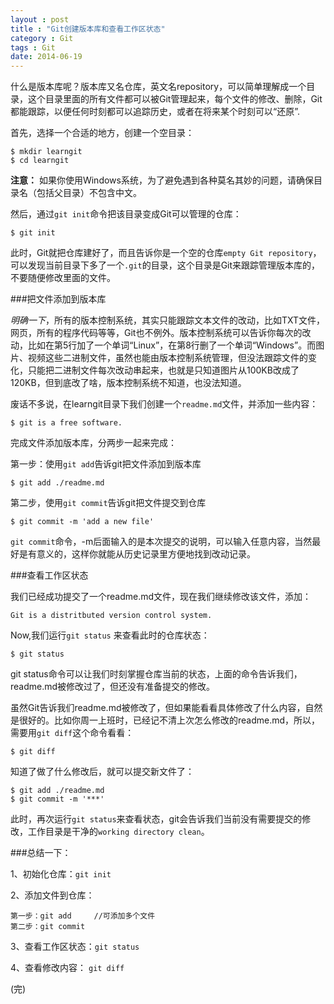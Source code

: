```yaml
---
layout : post
title : "Git创建版本库和查看工作区状态"
category : Git
tags : Git
date: 2014-06-19
---
```

什么是版本库呢？版本库又名仓库，英文名repository，可以简单理解成一个目录，这个目录里面的所有文件都可以被Git管理起来，每个文件的修改、删除，Git都能跟踪，以便任何时刻都可以追踪历史，或者在将来某个时刻可以“还原”.

首先，选择一个合适的地方，创建一个空目录：

	$ mkdir learngit
	$ cd learngit

**注意：** 如果你使用Windows系统，为了避免遇到各种莫名其妙的问题，请确保目录名（包括父目录）不包含中文。

然后，通过`git init`命令把该目录变成Git可以管理的仓库：

	$ git init

<!--more-->


此时，Git就把仓库建好了，而且告诉你是一个空的仓库`empty Git repository`，可以发现当前目录下多了一个`.git`的目录，这个目录是Git来跟踪管理版本库的，不要随便修改里面的文件。

###把文件添加到版本库

*明确一下*，所有的版本控制系统，其实只能跟踪文本文件的改动，比如TXT文件，网页，所有的程序代码等等，Git也不例外。版本控制系统可以告诉你每次的改动，比如在第5行加了一个单词“Linux”，在第8行删了一个单词“Windows”。而图片、视频这些二进制文件，虽然也能由版本控制系统管理，但没法跟踪文件的变化，只能把二进制文件每次改动串起来，也就是只知道图片从100KB改成了120KB，但到底改了啥，版本控制系统不知道，也没法知道。

废话不多说，在learngit目录下我们创建一个`readme.md`文件，并添加一些内容：
	
	$ git is a free software.

完成文件添加版本库，分两步一起来完成：
	
第一步：使用`git add`告诉git把文件添加到版本库

	$ git add ./readme.md

第二步，使用`git commit`告诉git把文件提交到仓库

	$ git commit -m 'add a new file'

`git commit`命令，-m后面输入的是本次提交的说明，可以输入任意内容，当然最好是有意义的，这样你就能从历史记录里方便地找到改动记录。


###查看工作区状态

我们已经成功提交了一个readme.md文件，现在我们继续修改该文件，添加：
	
	Git is a distritbuted version control system.

Now,我们运行`git status` 来查看此时的仓库状态：
	
	$ git status

git status命令可以让我们时刻掌握仓库当前的状态，上面的命令告诉我们，readme.md被修改过了，但还没有准备提交的修改。

虽然Git告诉我们readme.md被修改了，但如果能看看具体修改了什么内容，自然是很好的。比如你周一上班时，已经记不清上次怎么修改的readme.md，所以，需要用`git diff`这个命令看看：

	$ git diff

知道了做了什么修改后，就可以提交新文件了：

	$ git add ./readme.md
	$ git commit -m '***'

此时，再次运行`git status`来查看状态，git会告诉我们当前没有需要提交的修改，工作目录是干净的`working directory clean`。


###总结一下：

1、初始化仓库：`git init`

2、添加文件到仓库：
	
	第一步：git add 	//可添加多个文件
	第二步：git commit

3、查看工作区状态：`git status`

4、查看修改内容： `git diff`

(完)

